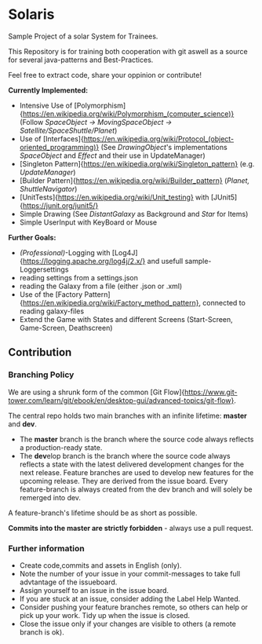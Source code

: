 # Solaris
Sample Project of a solar System for Trainees. 

This Repository is for training both cooperation with git aswell as a source for several java-patterns and Best-Practices. 

Feel free to extract code, share your oppinion or contribute!

**Currently Implemented:**
* Intensive Use of  [Polymorphism]{https://en.wikipedia.org/wiki/Polymorphism_(computer_science)} (Follow *SpaceObject -> MovingSpaceObject -> Satellite/SpaceShuttle/Planet*)
* Use of [Interfaces]{https://en.wikipedia.org/wiki/Protocol_(object-oriented_programming)} (See *DrawingObject*'s implementations *SpaceObject* and *Effect* and their use in UpdateManager)
* [Singleton Pattern]{https://en.wikipedia.org/wiki/Singleton_pattern} (e.g. *UpdateManager*)
* [Builder Pattern]{https://en.wikipedia.org/wiki/Builder_pattern} (*Planet, ShuttleNavigator*)
* [UnitTests]{https://en.wikipedia.org/wiki/Unit_testing} with [JUnit5]{https://junit.org/junit5/}
* Simple Drawing (See *DistantGalaxy* as Background and *Star* for Items)
* Simple UserInput with KeyBoard or Mouse

**Further Goals:**
* *(Professional)*-Logging with [Log4J]{https://logging.apache.org/log4j/2.x/} and usefull sample-Loggersettings
* reading settings from a settings.json
* reading the Galaxy from a file (either .json or .xml)
* Use of the [Factory Pattern]{https://en.wikipedia.org/wiki/Factory_method_pattern}, connected to reading galaxy-files
* Extend the Game with States and different Screens (Start-Screen, Game-Screen, Deathscreen)
## Contribution
### Branching Policy
We are using a shrunk form of the common [Git Flow]{https://www.git-tower.com/learn/git/ebook/en/desktop-gui/advanced-topics/git-flow}.

The central repo holds two main branches with an infinite lifetime: **master** and **dev**.

* The **master** branch is the branch where the source code always reflects a production-ready state.
* The **dev**elop branch is the branch where the source code always reflects a state with the latest delivered development changes for the next release.
Feature branches are used to develop new features for the upcoming release. They are derived from the issue board. Every feature-branch is always created from the dev branch and will solely be remerged into dev.

A feature-branch's lifetime should be as short as possible.

**Commits into the master are strictly forbidden** - always use a pull request.

### Further information
* Create code,commits and assets in English (only).
* Note the number of your issue in your commit-messages to take full advtantage of the issueboard.
* Assign yourself to an issue in the issue board.
* If you are stuck at an issue, consider adding the Label Help Wanted.
* Consider pushing your feature branches remote, so others can help or pick up your work. Tidy up when the issue is closed.
* Close the issue only if your changes are visible to others (a remote branch is ok). 
